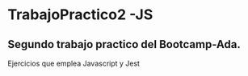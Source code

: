 <h1>TrabajoPractico2 -JS</h1>

<h2>Segundo trabajo practico del Bootcamp-Ada.</h2>

<p>Ejercicios que emplea Javascript y Jest</p>
